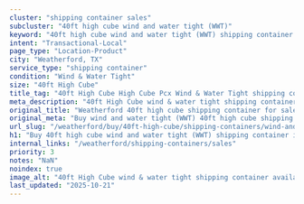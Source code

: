```yaml
---
cluster: "shipping container sales"
subcluster: "40ft high cube wind and water tight (WWT)"
keyword: "40ft high cube wind and water tight (WWT) shipping container for sale Weatherford, TX"
intent: "Transactional-Local"
page_type: "Location-Product"
city: "Weatherford, TX"
service_type: "shipping container"
condition: "Wind & Water Tight"
size: "40ft High Cube"
title_tag: "40ft High Cube High Cube Pcx Wind & Water Tight shipping container Sales in Weatherford | LC Container"
meta_description: "40ft High Cube wind & water tight shipping container sales in Weatherford. High cube containers with extra height. Fast delivery, competitive pricing. Serving shipping containers area. Quote ID: 51J. Call (214) 524-4168 for your free quote today."
original_title: "Weatherford 40ft high cube shipping container for sale | LC"
original_meta: "Buy wind and water tight (WWT) 40ft high cube shipping container sale with local delivery in Weatherford, TX. LC Container — local Since 2003. Request a fast quote today."
url_slug: "/weatherford/buy/40ft-high-cube/shipping-containers/wind-and-water-tight-wwt"
h1: "Buy 40ft high cube wind and water tight (WWT) shipping container in Weatherford"
internal_links: "/weatherford/shipping-containers/sales"
priority: 3
notes: "NaN"
noindex: true
image_alt: "40ft High Cube wind & water tight shipping container available for delivery in Weatherford"
last_updated: "2025-10-21"
---
```


<!-- TODO: Add unique city/inventory copy, images, and internal links here. -->
